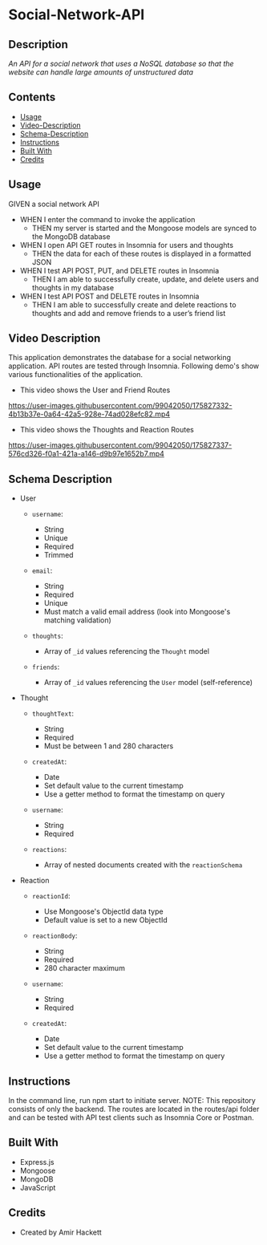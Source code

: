 # Social-Network-API

## Description
*An API for a social network that uses a NoSQL database so that the website can handle large amounts of unstructured data*

## Contents
* [Usage](#Usage)
* [Video-Description](#Video-Description)
* [Schema-Description](#Schema-Description)
* [Instructions](#Instructions)
* [Built With](#Built-With)
* [Credits](#Credits)

## Usage

GIVEN a social network API
- WHEN I enter the command to invoke the application
  - THEN my server is started and the Mongoose models are synced to the MongoDB database
- WHEN I open API GET routes in Insomnia for users and thoughts
  - THEN the data for each of these routes is displayed in a formatted JSON
- WHEN I test API POST, PUT, and DELETE routes in Insomnia
  - THEN I am able to successfully create, update, and delete users and thoughts in my database
- WHEN I test API POST and DELETE routes in Insomnia
  - THEN I am able to successfully create and delete reactions to thoughts and add and remove friends to a user’s friend list


## Video Description
This application demonstrates the database for a social networking application. API routes are tested through Insomnia. Following demo's show various functionalities of the application.

* This video shows the User and Friend Routes


https://user-images.githubusercontent.com/99042050/175827332-4b13b37e-0a64-42a5-928e-74ad028efc82.mp4



* This video shows the Thoughts and Reaction Routes


https://user-images.githubusercontent.com/99042050/175827337-576cd326-f0a1-421a-a146-d9b97e1652b7.mp4



## Schema Description

- User
    - `username`: 
        * String
        * Unique
        * Required
        * Trimmed

    - `email`: 
        * String
        * Required
        * Unique
        * Must match a valid email address (look into Mongoose's matching validation)

    - `thoughts`: 
        * Array of `_id` values referencing the `Thought` model

    - `friends`: 
        * Array of `_id` values referencing the `User` model (self-reference)
   
- Thought
    - `thoughtText`: 
        * String
        * Required
        * Must be between 1 and 280 characters

    - `createdAt`: 
        * Date
        * Set default value to the current timestamp
        * Use a getter method to format the timestamp on query

    - `username`: 
        * String
        * Required

    - `reactions`: 
        * Array of nested documents created with the `reactionSchema`

- Reaction
    - `reactionId`: 
        * Use Mongoose's ObjectId data type
        * Default value is set to a new ObjectId

    - `reactionBody`: 
        * String
        * Required
        * 280 character maximum

    - `username`: 
        * String
        * Required

    - `createdAt`: 
        * Date
        * Set default value to the current timestamp
        * Use a getter method to format the timestamp on query


## Instructions

In the command line, run npm start to initiate server. NOTE: This repository consists of only the backend. The routes are located in the routes/api folder and can be tested with API test clients such as Insomnia Core or Postman.

## Built With
* Express.js
* Mongoose
* MongoDB
* JavaScript


## Credits
* Created by Amir Hackett 
